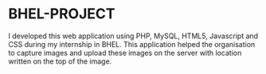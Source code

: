 # BHEL-PROJECT 
I developed this web application using PHP, MySQL, HTML5, Javascript and CSS during my internship in BHEL. This application helped the organisation to capture images and upload these images on the server with location written on the top of the image. 
